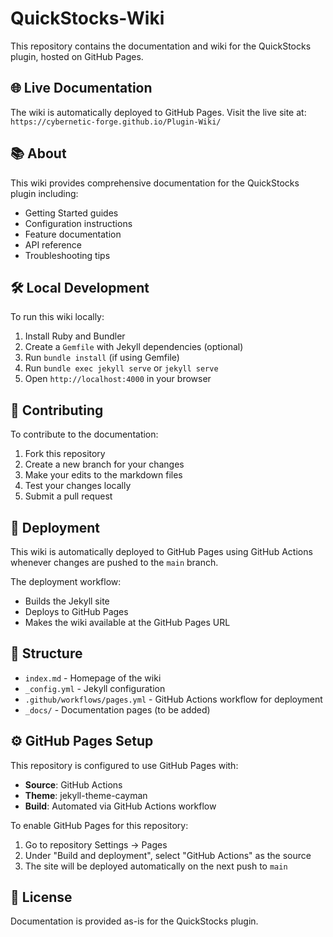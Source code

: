# QuickStocks-Wiki

This repository contains the documentation and wiki for the QuickStocks plugin, hosted on GitHub Pages.

## 🌐 Live Documentation

The wiki is automatically deployed to GitHub Pages. Visit the live site at:
`https://cybernetic-forge.github.io/Plugin-Wiki/`

## 📚 About

This wiki provides comprehensive documentation for the QuickStocks plugin including:
- Getting Started guides
- Configuration instructions
- Feature documentation
- API reference
- Troubleshooting tips

## 🛠️ Local Development

To run this wiki locally:

1. Install Ruby and Bundler
2. Create a `Gemfile` with Jekyll dependencies (optional)
3. Run `bundle install` (if using Gemfile)
4. Run `bundle exec jekyll serve` or `jekyll serve`
5. Open `http://localhost:4000` in your browser

## 📝 Contributing

To contribute to the documentation:

1. Fork this repository
2. Create a new branch for your changes
3. Make your edits to the markdown files
4. Test your changes locally
5. Submit a pull request

## 🚀 Deployment

This wiki is automatically deployed to GitHub Pages using GitHub Actions whenever changes are pushed to the `main` branch.

The deployment workflow:
- Builds the Jekyll site
- Deploys to GitHub Pages
- Makes the wiki available at the GitHub Pages URL

## 📂 Structure

- `index.md` - Homepage of the wiki
- `_config.yml` - Jekyll configuration
- `.github/workflows/pages.yml` - GitHub Actions workflow for deployment
- `_docs/` - Documentation pages (to be added)

## ⚙️ GitHub Pages Setup

This repository is configured to use GitHub Pages with:
- **Source**: GitHub Actions
- **Theme**: jekyll-theme-cayman
- **Build**: Automated via GitHub Actions workflow

To enable GitHub Pages for this repository:
1. Go to repository Settings → Pages
2. Under "Build and deployment", select "GitHub Actions" as the source
3. The site will be deployed automatically on the next push to `main`

## 📄 License

Documentation is provided as-is for the QuickStocks plugin.
